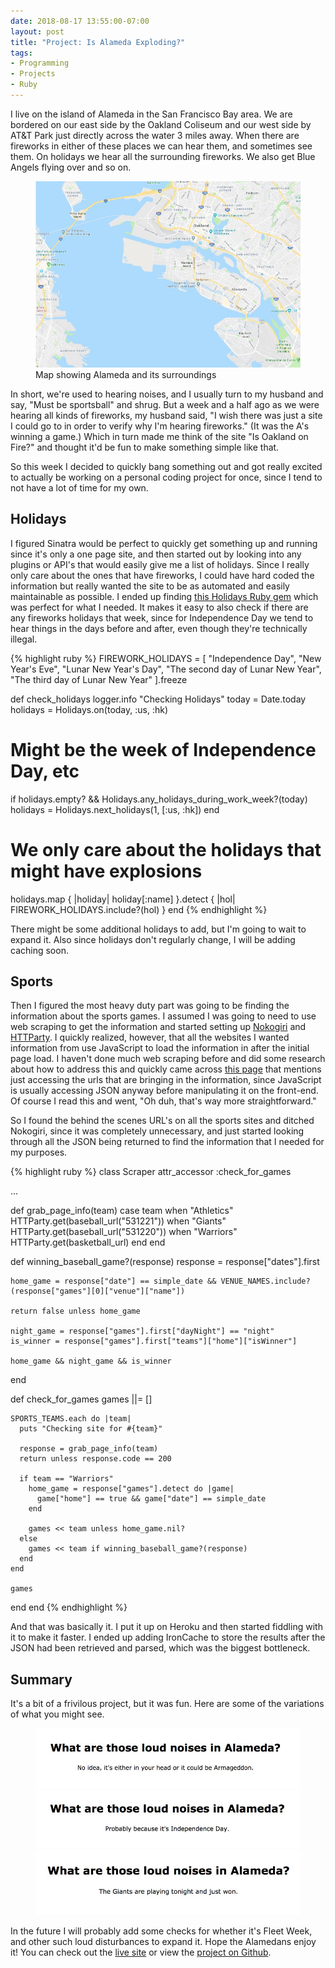 ```yaml
---
date: 2018-08-17 13:55:00-07:00
layout: post
title: "Project: Is Alameda Exploding?"
tags:
- Programming
- Projects
- Ruby
---
```


I live on the island of Alameda in the San Francisco Bay area. We are bordered on our east side by the Oakland Coliseum and our west side by AT&T Park just directly across the water 3 miles away. When there are fireworks in either of these places we can hear them, and sometimes see them. On holidays we hear all the surrounding fireworks. We also get Blue Angels flying over and so on.

<figure>
  <a class="th" href="/images/alameda-island.jpg" title="Larger image of map of Alameda">
    <img src="/images/alameda-island.jpg" alt="Map of Alameda" />
  </a>
  <figcaption>Map showing Alameda and its surroundings</figcaption>
</figure>

In short, we're used to hearing noises, and I usually turn to my husband and say, "Must be sportsball" and shrug. But a week and a half ago as we were hearing all kinds of fireworks, my husband said, "I wish there was just a site I could go to in order to verify why I'm hearing fireworks." (It was the A's winning a game.) Which in turn made me think of the site "Is Oakland on Fire?" and thought it'd be fun to make something simple like that.

So this week I decided to quickly bang something out and got really excited to actually be working on a personal coding project for once, since I tend to not have a lot of time for my own.

## Holidays

I figured Sinatra would be perfect to quickly get something up and running since it's only a one page site, and then started out by looking into any plugins or API's that would easily give me a list of holidays. Since I really only care about the ones that have fireworks, I could have hard coded the information but really wanted the site to be as automated and easily maintainable as possible. I ended up finding <a href="https://github.com/holidays/holidays" target="_blank">this Holidays Ruby gem</a> which was perfect for what I needed. It makes it easy to also check if there are any fireworks holidays that week, since for Independence Day we tend to hear things in the days before and after, even though they're technically illegal.

{% highlight ruby %}
FIREWORK_HOLIDAYS = [
  "Independence Day",
  "New Year's Eve",
  "Lunar New Year's Day",
  "The second day of Lunar New Year",
  "The third day of Lunar New Year"
].freeze

def check_holidays
  logger.info "Checking Holidays"
  today = Date.today
  holidays = Holidays.on(today, :us, :hk)

  # Might be the week of Independence Day, etc
  if holidays.empty? && Holidays.any_holidays_during_work_week?(today)
    holidays = Holidays.next_holidays(1, [:us, :hk])
  end

  # We only care about the holidays that might have explosions
  holidays.map { |holiday| holiday[:name] }.detect { |hol| FIREWORK_HOLIDAYS.include?(hol) }
end
{% endhighlight %}

There might be some additional holidays to add, but I'm going to wait to expand it. Also since holidays don't regularly change, I will be adding caching soon.

## Sports
Then I figured the most heavy duty part was going to be finding the information about the sports games. I assumed I was going to need to use web scraping to get the information and started setting up <a href="http://www.nokogiri.org/" target="_blank">Nokogiri</a> and <a href="https://github.com/jnunemaker/httparty" target="_blank">HTTParty</a>. I quickly realized, however, that all the websites I wanted information from use JavaScript to load the information in after the initial page load. I haven't done much web scraping before and did some research about how to address this and quickly came across <a href="https://gohighbrow.com/scraping-javascript-heavy-websites/" target="_blank">this page</a> that mentions just accessing the urls that are bringing in the information, since JavaScript is usually accessing JSON anyway before manipulating it on the front-end. Of course I read this and went, "Oh duh, that's way more straightforward."

So I found the behind the scenes URL's on all the sports sites and ditched Nokogiri, since it was completely unnecessary, and just started looking through all the JSON being returned to find the information that I needed for my purposes.

{% highlight ruby %}
class Scraper
  attr_accessor :check_for_games

  ...

  def grab_page_info(team)
    case team
    when "Athletics"
      HTTParty.get(baseball_url("531221"))
    when "Giants"
      HTTParty.get(baseball_url("531220"))
    when "Warriors"
      HTTParty.get(basketball_url)
    end
  end

  def winning_baseball_game?(response)
    response = response["dates"].first

    home_game = response["date"] == simple_date && VENUE_NAMES.include?(response["games"][0]["venue"]["name"])

    return false unless home_game

    night_game = response["games"].first["dayNight"] == "night"
    is_winner = response["games"].first["teams"]["home"]["isWinner"]

    home_game && night_game && is_winner
  end

  def check_for_games
    games ||= []

    SPORTS_TEAMS.each do |team|
      puts "Checking site for #{team}"

      response = grab_page_info(team)
      return unless response.code == 200

      if team == "Warriors"
        home_game = response["games"].detect do |game|
          game["home"] == true && game["date"] == simple_date
        end

        games << team unless home_game.nil?
      else
        games << team if winning_baseball_game?(response)
      end
    end

    games
  end
end
{% endhighlight %}

And that was basically it. I put it up on Heroku and then started fiddling with it to make it faster. I ended up adding IronCache to store the results after the JSON had been retrieved and parsed, which was the biggest bottleneck.

## Summary
It's a bit of a frivilous project, but it was fun. Here are some of the variations of what you might see.

<figure>
  <img src="/images/alameda_exploding1.jpg" alt="No idea, it's either in your head or it could be Armageddon">
  <img src="/images/alameda_exploding2.jpg" alt="Probably because it's Independence Day">
  <img src="/images/alameda_exploding3.jpg" alt="The Giants are playing tonight and just won">
</figure>

In the future I will probably add some checks for whether it's Fleet Week, and other such loud disturbances to expand it. Hope the Alamedans enjoy it! You can check out the <a href="http://isalamedaexploding.com">live site</a> or view the <a href="https://github.com/amy-mac/alameda_exploding">project on Github</a>.
